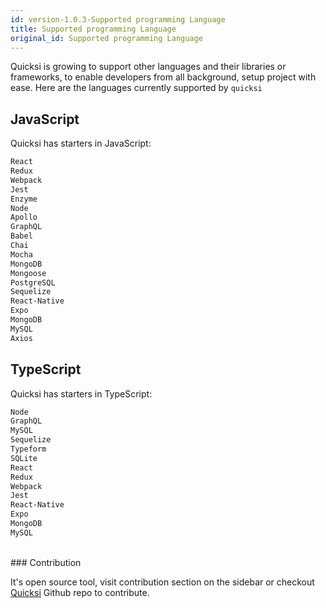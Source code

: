 ```yaml
---
id: version-1.0.3-Supported programming Language
title: Supported programming Language
original_id: Supported programming Language
---
```


Quicksi is growing to support other languages and their libraries or frameworks, to enable developers from all background, setup project with ease. Here are the languages currently supported by `quicksi`

## JavaScript

Quicksi has starters in JavaScript:

```bash
React
Redux
Webpack
Jest
Enzyme
Node
Apollo
GraphQL
Babel
Chai
Mocha
MongoDB
Mongoose
PostgreSQL
Sequelize
React-Native
Expo
MongoDB
MySQL
Axios
```

## TypeScript

Quicksi has starters in TypeScript:

```bash
Node
GraphQL
MySQL
Sequelize
Typeform
SQLite
React
Redux
Webpack
Jest
React-Native
Expo
MongoDB
MySQL
```


<br/>
### Contribution

It's open source tool, visit contribution section on the sidebar or checkout [Quicksi](https://github.com/AnayoOleru/quicksi/blob/master/CONTRIBUTING.md) Github repo to contribute.
